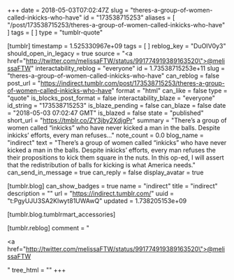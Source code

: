 +++
date = 2018-05-03T07:02:47Z
slug = "theres-a-group-of-women-called-inkicks-who-have"
id = "173538715253"
aliases = [ "/post/173538715253/theres-a-group-of-women-called-inkicks-who-have" ]
tags = [ ]
type = "tumblr-quote"

[tumblr]
timestamp = 1.525330967e+09
tags = [ ]
reblog_key = "DuOIV0y3"
should_open_in_legacy = true
source = "<a href=\"http://twitter.com/melissaFTW/status/991774919389163520\">@melissaFTW</a>"
interactability_reblog = "everyone"
id = 1.73538715253e+11
slug = "theres-a-group-of-women-called-inkicks-who-have"
can_reblog = false
post_url = "https://indirect.tumblr.com/post/173538715253/theres-a-group-of-women-called-inkicks-who-have"
format = "html"
can_like = false
type = "quote"
is_blocks_post_format = false
interactability_blaze = "everyone"
id_string = "173538715253"
is_blaze_pending = false
can_blaze = false
date = "2018-05-03 07:02:47 GMT"
is_blazed = false
state = "published"
short_url = "https://tmblr.co/ZY3jby2XdjgPr"
summary = "There’s a group of women called “inkicks” who have never kicked a man in the balls. Despite inkicks’ efforts, every man refuses..."
note_count = 0.0
blog_name = "indirect"
text = "There&rsquo;s a group of women called &ldquo;inkicks&rdquo; who have never kicked a man in the balls. Despite inkicks&rsquo; efforts, every man refuses the their propositions to kick them square in the nuts. In this op-ed, I will assert that the redistribution of balls for kicking is what America needs."
can_send_in_message = true
can_reply = false
display_avatar = true

[tumblr.blog]
can_show_badges = true
name = "indirect"
title = "indirect"
description = ""
url = "https://indirect.tumblr.com/"
uuid = "t:PgyUJU3SA2Klwyt81UWAwQ"
updated = 1.738205153e+09

[tumblr.blog.tumblrmart_accessories]

[tumblr.reblog]
comment = "<p><a href=\"http://twitter.com/melissaFTW/status/991774919389163520\">@melissaFTW</a></p>"
tree_html = ""
+++
